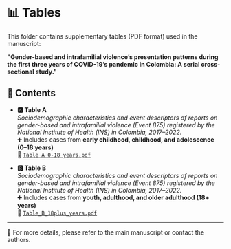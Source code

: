 # 📊 Tables

This folder contains supplementary tables (PDF format) used in the manuscript:

**"Gender-based and intrafamilial violence’s presentation patterns during the first three years of COVID-19’s pandemic in Colombia: A serial cross-sectional study."**

## 📁 Contents

- **🅰️ Table A**  
  *Sociodemographic characteristics and event descriptors of reports on gender-based and intrafamilial violence (Event 875) registered by the National Institute of Health (INS) in Colombia, 2017–2022.*  
  ➕ Includes cases from **early childhood, childhood, and adolescence (0–18 years)**  
  📄 [`Table_A_0-18_years.pdf`](./Table_A_0-18_years.pdf)

- **🅱️ Table B**  
  *Sociodemographic characteristics and event descriptors of reports on gender-based and intrafamilial violence (Event 875) registered by the National Institute of Health (INS) in Colombia, 2017–2022.*  
  ➕ Includes cases from **youth, adulthood, and older adulthood (18+ years)**  
  📄 [`Table_B_18plus_years.pdf`](./Table_B_18plus_years.pdf)

---

📌 For more details, please refer to the main manuscript or contact the authors.
